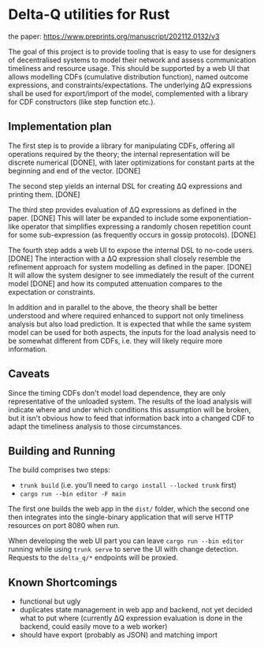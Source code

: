 # Delta-Q utilities for Rust

the paper: <https://www.preprints.org/manuscript/202112.0132/v3>

The goal of this project is to provide tooling that is easy to use for designers of decentralised systems to model their network and assess communication timeliness and resource usage.
This should be supported by a web UI that allows modelling CDFs (cumulative distribution function), named outcome expressions, and constraints/expectations.
The underlying ΔQ expressions shall be used for export/import of the model, complemented with a library for CDF constructors (like step function etc.).

## Implementation plan

The first step is to provide a library for manipulating CDFs, offering all operations required by the theory; the internal representation will be discrete numerical [DONE], with later optimizations for constant parts at the beginning and end of the vector. [DONE]

The second step yields an internal DSL for creating ΔQ expressions and printing them. [DONE]

The third step provides evaluation of ΔQ expressions as defined in the paper. [DONE]
This will later be expanded to include some exponentiation-like operator that simplifies expressing a randomly chosen repetition count for some sub-expression (as frequently occurs in gossip protocols). [DONE]

The fourth step adds a web UI to expose the internal DSL to no-code users. [DONE]
The interaction with a ΔQ expression shall closely resemble the refinement approach for system modelling as defined in the paper. [DONE]
It will allow the system designer to see immediately the result of the current model [DONE] and how its computed attenuation compares to the expectation or constraints.

In addition and in parallel to the above, the theory shall be better understood and where required enhanced to support not only timeliness analysis but also load prediction.
It is expected that while the same system model can be used for both aspects, the inputs for the load analysis need to be somewhat different from CDFs, i.e. they will likely require more information.

## Caveats

Since the timing CDFs don't model load dependence, they are only representative of the unloaded system.
The results of the load analysis will indicate where and under which conditions this assumption will be broken, but it isn't obvious how to feed that information back into a changed CDF to adapt the timeliness analysis to those circumstances.

## Building and Running

The build comprises two steps:

- `trunk build` (i.e. you’ll need to `cargo install --locked trunk` first)
- `cargo run --bin editor -F main`

The first one builds the web app in the `dist/` folder, which the second one then integrates into the single-binary application that will serve HTTP resources on port 8080 when run.

When developing the web UI part you can leave `cargo run --bin editor` running while using `trunk serve` to serve the UI with change detection.
Requests to the `delta_q/*` endpoints will be proxied.

## Known Shortcomings

- functional but ugly
- duplicates state management in web app and backend, not yet decided what to put where (currently ΔQ expression evaluation is done in the backend, could easily move to a web worker)
- should have export (probably as JSON) and matching import

